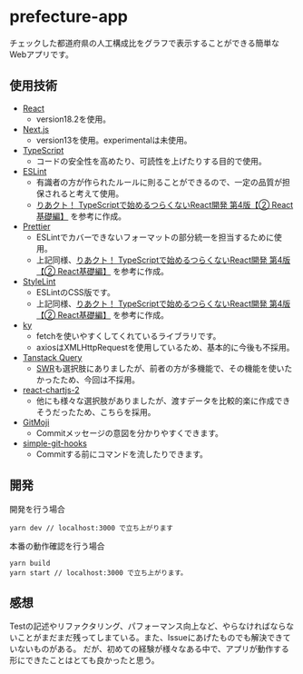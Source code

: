 
# prefecture-app

チェックした都道府県の人工構成比をグラフで表示することができる簡単なWebアプリです。


## 使用技術

 - [React](https://ja.reactjs.org/)
    - version18.2を使用。
 - [Next.js](https://nextjs.org/)
    - version13を使用。experimentalは未使用。
 - [TypeScript](https://www.typescriptlang.org/)
    - コードの安全性を高めたり、可読性を上げたりする目的で使用。
 - [ESLint](https://eslint.org/)
    - 有識者の方が作られたルールに則ることができるので、一定の品質が担保されると考えて使用。
    - [りあクト！ TypeScriptで始めるつらくないReact開発 第4版【② React基礎編】](https://booth.pm/ja/items/2368019)
        を参考に作成。
- [Prettier](https://prettier.io/)
    - ESLintでカバーできないフォーマットの部分統一を担当するために使用。
    - 上記同様、[りあクト！ TypeScriptで始めるつらくないReact開発 第4版【② React基礎編】](https://booth.pm/ja/items/2368019)
        を参考に作成。
- [StyleLint](https://stylelint.io/)
    - ESLintのCSS版です。
    - 上記同様、[りあクト！ TypeScriptで始めるつらくないReact開発 第4版【② React基礎編】](https://booth.pm/ja/items/2368019)
        を参考に作成。
- [ky](https://github.com/sindresorhus/ky)
    - fetchを使いやすくしてくれているライブラリです。
    - axiosはXMLHttpRequestを使用しているため、基本的に今後も不採用。
- [Tanstack Query](https://tanstack.com/query/v4)
    - [SWR](https://swr.vercel.app/ja)も選択肢にありましたが、前者の方が多機能で、その機能を使いたかったため、今回は不採用。
- [react-chartjs-2](https://react-chartjs-2.js.org/)
    - 他にも様々な選択肢がありましたが、渡すデータを比較的楽に作成できそうだったため、こちらを採用。
- [GitMoji](https://gitmoji.dev/)
    - Commitメッセージの意図を分かりやすくできます。
- [simple-git-hooks](https://github.com/toplenboren/simple-git-hooks)
    - Commitする前にコマンドを流したりできます。



## 開発

開発を行う場合

```
yarn dev // localhost:3000 で立ち上がります
```

本番の動作確認を行う場合

```
yarn build
yarn start // localhost:3000 で立ち上がります。

```

## 感想

Testの記述やリファクタリング、パフォーマンス向上など、やらなければならないことがまだまだ残ってしまている。また、Issueにあげたものでも解決できていないものがある。
だが、初めての経験が様々なある中で、アプリが動作する形にできたことはとても良かったと思う。
